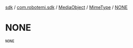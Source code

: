[sdk](../../../index.md) / [com.robotemi.sdk](../../index.md) / [MediaObject](../index.md) / [MimeType](index.md) / [NONE](./-n-o-n-e.md)

# NONE

`NONE`